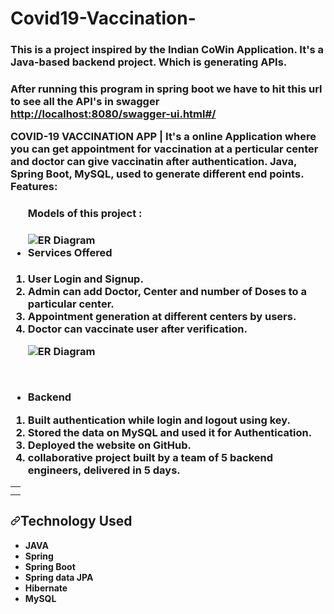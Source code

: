 # Covid19-Vaccination-
<h3>
<p>This is a project inspired by the Indian CoWin Application. It's a Java-based backend
project. Which is generating APIs.<p/>
<h3/>

<p dir="auto">After running this program in spring boot we have to hit this url to see all the API's in swagger
  <br/>
<a href="http://localhost:8089/swagger-ui.html#/" rel="nofollow">http://localhost:8080/swagger-ui.html#/</a></p>
<p dir="auto">COVID-19 VACCINATION APP | It's a online Application where you can get appointment for vaccination at a perticular center and  doctor can give vaccinatin after authentication. Java, Spring Boot, MySQL, used to generate different end points. Features:</p>
<ul dir="auto">
  
  <h4> Models of this project : <h4/>
  <img src="https://lh3.googleusercontent.com/QjABDDyhUJ_VuBsGNrbHeyJBJfWiilUxkHR7TxtG_2qACUQfucHP8f-hCUjl561RJDUwqI5zUHPluXIESUnC6PChabbTuIDWoe_2ybz3nFJpdxngFr8MgSe3aFU1amB1VpUUBuTToXf59miC0keOUow3SoSLhFp-RJCISboI_UcKrFXJi91NEyz2Ov2A0v1uuVv5KMUoVXO3uFdWy89KlQzfFOzozJySUET9JcRq7vFbRGnlG1Zmap3CnDPv8szTSrqSbVjUOans-4HNaCM8UmU9g4frF5Vms5Sjpcb5YU7CYVWFLgMbILMZJjZifwo3UrYNuwPz6okC1SRn03GW2yff4quhUKWOSQeKufFYoBu4YzK9EwABg9uQV4GvvC96MCZj5GiPJ3Ohf_OgJDB12Vw1uTeSyi_q3gi_c-w5mnrhXeI8lQuOZFMUWtlTtOFvr1S37Qy35aM7es0rRtwAHW7glHYRd2kZc_iq3eE57TnnaoPWX5Vjj0NZfHw85KxrjkakYB41rcSAnhQuKBqQlDdw8HJUgnNXE2c2Q9TIKBm5bjuzY57FvD37xXIEDyGZZPh9p668biLND2hO9RLoUKLOu3knOs-zApzuv8PmauBGobMKr_3nPYEuV0jHWlbgd4WBXA4VKdv_8L52WCr7_Zij_RJAsilO1wDZeo2LxqLQ8BlzVD7GUuzlzNp1sYFPKKUXaM_dWkzGNc7pCMzQoEGJyqtmqtzPjL_64FbMpQYSwoDFzvpfOhjUZrPiSBnBsQcjlNPX-XHqamMNH4gB2Bc07E0IxcjyRHipfUgtaux5iWu8b0rXdU18Q-XC1DHmjkeGA_DxVxTck0H0YUctF914LwKFeyphoMzzQQHV=w1382-h892-no?authuser=3" alt="ER Diagram" style="max-width: 100%;"/>
    

    
<li><strong>Services Offered</strong></li>
</ul>
<ol dir="auto">
<li>User Login and Signup.</li>
<li>Admin can add Doctor, Center and number of Doses to a particular center.</li>
<li>Appointment generation at different centers by users.</li>
<li>Doctor can vaccinate user after verification.</li>
</ol>
<ul dir="auto">
  
   <img src="https://lh3.googleusercontent.com/Tf0BSS0zMF2ycY5rnEvHjsJFeFSudqB-NyVTjVoTHiY_6zBumzvUNtWS7LxroAsVyA9I2231CDnb9Yv2iTChRK5xzTN61uk2MHq2MBCFSzqDu2pluyXTFFr7FieyALA21uJouRfBVppeJ-Fc-1ASP_0WM9qsdnI2QAG-YBp8bzTcq-bvn05_ZsIryvBGAf6RotxTfhqBPBqk9Z0o3Qy_qIhfny03lOpSKrN3dq76kPQJ8p9EHwoNLXoSgzxTYU773DA8wShSfhYiQ_EGfIfBmrBdNEX1dw-EfnN1fl2YKRh7NJBjWO07rnwX21MuivqHM06bzAkLdDyMLQm5bgMgRSHFGCzOXWno5ADFbFDcZe7Thd5DOqm9mJ7tFp6-PEJrHoUt42QbHDY4p07yAdEvl8IDbLRltfPpcZY3YQG3HxG1I2HXgQLIe8uomztXsgvs2_ZfziUlNYm_E2FTFz3ZBKxGoFpR9CIKoktJzYWIikAoHvRMFNqNvQE9-F7JVYe0bxaQ0wsUWw-BAUBteT49KZdt7Qm1WVF8c6Ekarjgzk63edpQiTuZdqEitWIR9EJ7mc12WcrgNcUY-VsH64LMa1YsgZ9_Ls6VIUpgh4yicdCncmcB-TICRpTTAQOAhVDT52ZtfwlKaXEug_0twicYjG_JTsHhxFBTet6uLMleDvD6LaJDuvglmeb-jZ5j3TM9Qtguw-oWoQIZwbHRGLt3s2sV_cRtmDMOuzW9-oZ7D30jhG74VqA52_FnUSe2UgkaBeLz2HSj_S6KkmPH4sHEwuqDMwGG28lFz0zxx-rXKhvBJ0JLr9_o2cMa4mSBVHH1Buz2_kBLv3pk_EulmO1lV5fWxgFiCWTycnd94M5W=w1909-h893-no?authuser=3" alt="ER Diagram" style="max-width: 100%;">
  
  <p> <br/> <p/>
  
<li><strong>Backend</strong></li>
</ul>
<ol dir="auto">
<li>Built authentication while login and logout using key.</li>
<li>Stored the data on MySQL and used it for Authentication.</li>
<li>Deployed the website on GitHub.</li>
<li>collaborative project built by a team of 5 backend engineers, delivered in 5 days.</li>
</ol>
<table>
<tbody><tr>
<td>

  </td>
</tr>
<tr>
<td>

  </td>
</tr>
</tbody></table>
<h2 dir="auto"><a id="user-content-technology-used" class="anchor" aria-hidden="true" href="#technology-used"><svg class="octicon octicon-link" viewBox="0 0 16 16" version="1.1" width="16" height="16" aria-hidden="true"><path fill-rule="evenodd" d="M7.775 3.275a.75.75 0 001.06 1.06l1.25-1.25a2 2 0 112.83 2.83l-2.5 2.5a2 2 0 01-2.83 0 .75.75 0 00-1.06 1.06 3.5 3.5 0 004.95 0l2.5-2.5a3.5 3.5 0 00-4.95-4.95l-1.25 1.25zm-4.69 9.64a2 2 0 010-2.83l2.5-2.5a2 2 0 012.83 0 .75.75 0 001.06-1.06 3.5 3.5 0 00-4.95 0l-2.5 2.5a3.5 3.5 0 004.95 4.95l1.25-1.25a.75.75 0 00-1.06-1.06l-1.25 1.25a2 2 0 01-2.83 0z"></path></svg></a>Technology Used</h2>
<ul dir="auto">
<li><strong>JAVA</strong></li>
<li><strong>Spring</strong></li>
<li><strong>Spring Boot</strong></li>
<li><strong>Spring data JPA</strong></li>
<li><strong>Hibernate</strong></li>
<li><strong>MySQL</strong></li>
</ul>
</article>
